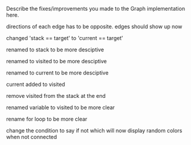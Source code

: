 Describe the fixes/improvements you made to the Graph implementation here.

directions of each edge has to be opposite. edges should show up now

changed 'stack == target' to 'current == target'

renamed to stack to be more desciptive

renamed to visited to be more desciptive

renamed to current to be more desciptive

current added to visited

remove visited from the stack at the end

renamed variable to visited to be more clear

rename for loop to be more clear

change the condition to say if not which will now display random colors when not connected